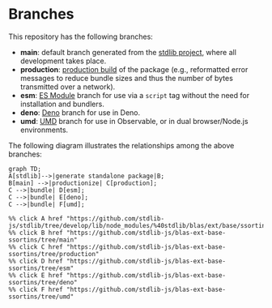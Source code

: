 <!--

@license Apache-2.0

Copyright (c) 2022 The Stdlib Authors.

Licensed under the Apache License, Version 2.0 (the "License");
you may not use this file except in compliance with the License.
You may obtain a copy of the License at

    http://www.apache.org/licenses/LICENSE-2.0

Unless required by applicable law or agreed to in writing, software
distributed under the License is distributed on an "AS IS" BASIS,
WITHOUT WARRANTIES OR CONDITIONS OF ANY KIND, either express or implied.
See the License for the specific language governing permissions and
limitations under the License.

-->

# Branches

This repository has the following branches:

-   **main**: default branch generated from the [stdlib project][stdlib-url], where all development takes place.
-   **production**: [production build][production-url] of the package (e.g., reformatted error messages to reduce bundle sizes and thus the number of bytes transmitted over a network).
-   **esm**: [ES Module][esm-url] branch for use via a `script` tag without the need for installation and bundlers.
-   **deno**: [Deno][deno-url] branch for use in Deno.
-   **umd**: [UMD][umd-url] branch for use in Observable, or in dual browser/Node.js environments.

The following diagram illustrates the relationships among the above branches:

```mermaid
graph TD;
A[stdlib]-->|generate standalone package|B;
B[main] -->|productionize| C[production];
C -->|bundle| D[esm];
C -->|bundle| E[deno];
C -->|bundle| F[umd];

%% click A href "https://github.com/stdlib-js/stdlib/tree/develop/lib/node_modules/%40stdlib/blas/ext/base/ssortins"
%% click B href "https://github.com/stdlib-js/blas-ext-base-ssortins/tree/main"
%% click C href "https://github.com/stdlib-js/blas-ext-base-ssortins/tree/production"
%% click D href "https://github.com/stdlib-js/blas-ext-base-ssortins/tree/esm"
%% click E href "https://github.com/stdlib-js/blas-ext-base-ssortins/tree/deno"
%% click F href "https://github.com/stdlib-js/blas-ext-base-ssortins/tree/umd"
```

[stdlib-url]: https://github.com/stdlib-js/stdlib/tree/develop/lib/node_modules/%40stdlib/blas/ext/base/ssortins
[production-url]: https://github.com/stdlib-js/blas-ext-base-ssortins/tree/production
[deno-url]: https://github.com/stdlib-js/blas-ext-base-ssortins/tree/deno
[umd-url]: https://github.com/stdlib-js/blas-ext-base-ssortins/tree/umd
[esm-url]: https://github.com/stdlib-js/blas-ext-base-ssortins/tree/esm